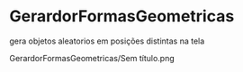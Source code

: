 # GerardorFormasGeometricas
gera objetos aleatorios em posições distintas na tela 


GerardorFormasGeometricas/Sem título.png

